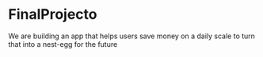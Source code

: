 # FinalProjecto
We are building an app that helps users save money on a daily scale to turn that into a nest-egg for the future
